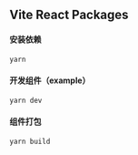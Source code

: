 ## Vite React Packages

#### 安装依赖

```
yarn
```

#### 开发组件（example）

```
yarn dev
```

#### 组件打包

```
yarn build
```

